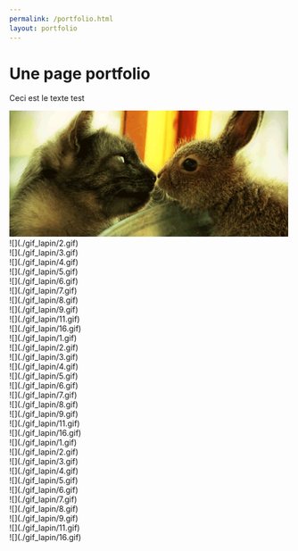 ```yaml
---
permalink: /portfolio.html
layout: portfolio
---
```


# Une page portfolio


<p> Ceci est le texte test </p>

<div class="masonry-brick"> <img src="./gif_lapin/1.gif"> </div>
<div class="masonry-brick"> ![](./gif_lapin/2.gif) </div>
<div class="masonry-brick"> ![](./gif_lapin/3.gif) </div>
<div class="masonry-brick"> ![](./gif_lapin/4.gif) </div>
<div class="masonry-brick"> ![](./gif_lapin/5.gif) </div>
<div class="masonry-brick"> ![](./gif_lapin/6.gif) </div>
<div class="masonry-brick"> ![](./gif_lapin/7.gif) </div>
<div class="masonry-brick"> ![](./gif_lapin/8.gif) </div>
<div class="masonry-brick"> ![](./gif_lapin/9.gif) </div>
<div class="masonry-brick"> ![](./gif_lapin/11.gif) </div>
<div class="masonry-brick"> ![](./gif_lapin/16.gif) </div>
<div class="masonry-brick"> ![](./gif_lapin/1.gif) </div>
<div class="masonry-brick"> ![](./gif_lapin/2.gif) </div>
<div class="masonry-brick"> ![](./gif_lapin/3.gif) </div>
<div class="masonry-brick"> ![](./gif_lapin/4.gif) </div>
<div class="masonry-brick"> ![](./gif_lapin/5.gif) </div>
<div class="masonry-brick"> ![](./gif_lapin/6.gif) </div>
<div class="masonry-brick"> ![](./gif_lapin/7.gif) </div>
<div class="masonry-brick"> ![](./gif_lapin/8.gif) </div>
<div class="masonry-brick"> ![](./gif_lapin/9.gif) </div>
<div class="masonry-brick"> ![](./gif_lapin/11.gif) </div>
<div class="masonry-brick"> ![](./gif_lapin/16.gif) </div>
<div class="masonry-brick"> ![](./gif_lapin/1.gif) </div>
<div class="masonry-brick"> ![](./gif_lapin/2.gif) </div>
<div class="masonry-brick"> ![](./gif_lapin/3.gif) </div>
<div class="masonry-brick"> ![](./gif_lapin/4.gif) </div>
<div class="masonry-brick"> ![](./gif_lapin/5.gif) </div>
<div class="masonry-brick"> ![](./gif_lapin/6.gif) </div>
<div class="masonry-brick"> ![](./gif_lapin/7.gif) </div>
<div class="masonry-brick"> ![](./gif_lapin/8.gif) </div>
<div class="masonry-brick"> ![](./gif_lapin/9.gif) </div>
<div class="masonry-brick"> ![](./gif_lapin/11.gif) </div>
<div class="masonry-brick"> ![](./gif_lapin/16.gif) </div>
